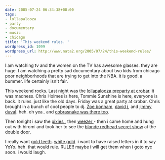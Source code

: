 ```yaml
---
date: 2005-07-24 06:34:38+00:00
tags:
- lollapalooza
- party
- documentary
- music
- chicago
title: 'This weekend rules. '
wordpress_id: 1099
wordpress_url: http://www.nata2.org/2005/07/24/this-weekend-rules/
---
```


I am watching tv and the women on the TV has awesome glasses. they are huge. I am watching a pretty sad documentary about two kids from chicago poor neighborhoods that are trying to get into the NBA. it is good. a bummer. life certainly isn't fair.

This weekend rocks. 
Last night was the <a href="https://web.archive.org/web/20030814003134/http://www.nata2.info//?path=pictures%2Fevents%2F2005%3A07%3A22_lollapalooza_preparty">lollapalooza preparty at crobar</a>. it was madness. Chris Holmes is here, Tommie Sunshine is here,  everyone is back. it rules. just like the old days. Friday was a great party at crobar. Chris brought in a bunch of cool people to dj. <a href="http://images.google.com/images?q=%22Zoe%20bonham%22&hl=en&hs=cIc&lr=&client=firefox-a&rls=org.mozilla:en-US:official&sa=N&tab=wi">Zoe bonham</a>, <a href="http://www.davidjonline.com">david j</a>, and <a href="http://imdb.com/name/nm0001166/">jimmy duval</a>. heh. oh yea.. and <a href="http://thecobrasnake.com/partyphotos/voxcrobarvox/index.html">cobrasnake was there too</a>. 

Then tonight i saw the <a href="https://web.archive.org/web/20030814003134/http://www.nata2.info//?path=pictures%2Fevents%2F2005%3A07%3A23_lollapalooza_party&img=IMG_4250.jpg">pixies </a>, then <a href="https://web.archive.org/web/20030814003134/http://www.nata2.info//?path=pictures%2Fevents%2F2005%3A07%3A23_lollapalooza_party&img=IMG_4257.jpg">weezer </a>- then i came home and hung out with hiromi and took her to see the <a href="https://web.archive.org/web/20030814003134/http://www.nata2.info//?path=pictures%2Fevents%2F2005%3A07%3A23_lollapalooza_party&img=IMG_4266.jpg">blonde redhead secret show</a> at the double door. 

I really want <a href="http://www.triplexgoldteeth.com/">gold teeth</a>. <a href="http://www.goldteethny.com/">white gold</a>. i want to have raised letters in it to say YoYo. heh. that would rule. RULE!! maybe i will get them when i goto nyc soon. i would laugh.